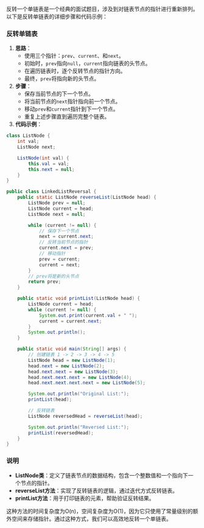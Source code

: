 反转一个单链表是一个经典的面试题目，涉及到对链表节点的指针进行重新排列。以下是反转单链表的详细步骤和代码示例：

### 反转单链表

1. **思路**：
    - 使用三个指针：`prev`、`current`、和`next`。
    - 初始时，`prev`指向`null`，`current`指向链表的头节点。
    - 在遍历链表时，逐个反转节点的指针方向。
    - 最终，`prev`将指向新的头节点。
2. **步骤**：
    - 保存当前节点的下一个节点。
    - 将当前节点的`next`指针指向前一个节点。
    - 移动`prev`和`current`指针到下一个节点。
    - 重复上述步骤直到遍历完整个链表。
3. **代码示例**：

```java
class ListNode {  
    int val;  
    ListNode next;  

    ListNode(int val) {  
        this.val = val;  
        this.next = null;  
    }  
}  

public class LinkedListReversal {  
    public static ListNode reverseList(ListNode head) {  
        ListNode prev = null;  
        ListNode current = head;  
        ListNode next = null;  

        while (current != null) {  
            // 保存下一个节点  
            next = current.next;  
            // 反转当前节点的指针  
            current.next = prev;  
            // 移动指针  
            prev = current;  
            current = next;  
        }  
        // prev将是新的头节点  
        return prev;  
    }  

    public static void printList(ListNode head) {  
        ListNode current = head;  
        while (current != null) {  
            System.out.print(current.val + " ");  
            current = current.next;  
        }  
        System.out.println();  
    }  

    public static void main(String[] args) {  
        // 创建链表 1 -> 2 -> 3 -> 4 -> 5  
        ListNode head = new ListNode(1);  
        head.next = new ListNode(2);  
        head.next.next = new ListNode(3);  
        head.next.next.next = new ListNode(4);  
        head.next.next.next.next = new ListNode(5);  

        System.out.println("Original List:");  
        printList(head);  

        // 反转链表  
        ListNode reversedHead = reverseList(head);  

        System.out.println("Reversed List:");  
        printList(reversedHead);  
    }  
}
```

### 说明
- **ListNode类**：定义了链表节点的数据结构，包含一个整数值和一个指向下一个节点的指针。
- **reverseList方法**：实现了反转链表的逻辑，通过迭代方式反转链表。
- **printList方法**：用于打印链表的元素，帮助验证反转结果。

这种方法的时间复杂度为O(n)，空间复杂度为O(1)，因为它只使用了常量级别的额外空间来存储指针。通过这种方式，我们可以高效地反转一个单链表。
